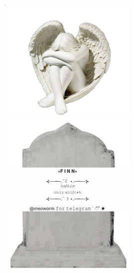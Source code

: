 <p align="center"
<br> <img width="400" src="https://github.com/meoworm/meoworm/blob/main/angel.jpg" 
</p>
<p align="center"
<br> <img width="400" src="https://github.com/meoworm/meoworm/blob/main/начало.jpg"     

       
<br> ◖𝐅 𝐈 𝐍 𝐍◗
</p> 

<p align="center"
<br>⊰┄─┉─.¨☾ ⋆.─┉─┄⊱
<br><sup><i>𝚑𝚎/𝚑𝚒𝚖</i></sup>
<br> <sup>𝚘𝚗𝚕𝚢 𝚠𝟸𝚒/𝚌+𝚑</sup>
<br>⊰┄─┉─.¨☽ ⋆.─┉─┄⊱

<p align="center"
<br> @meoworm 𝚏𝚘𝚛 𝚝𝚎𝚕𝚎𝚐𝚛𝚊𝚖 ` ੈ˚ ★
<br> <img width="400" src="https://github.com/meoworm/meoworm/blob/main/конец.jpg"    
</p>
